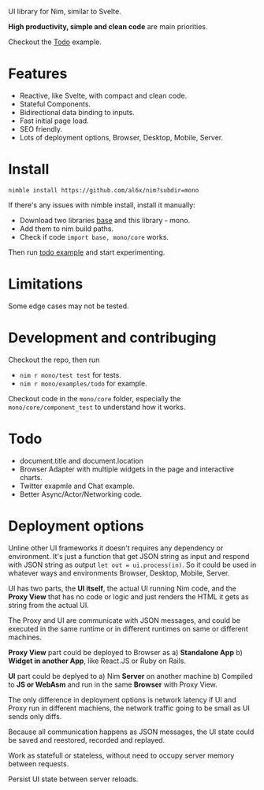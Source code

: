 UI library for Nim, similar to Svelte.

**High productivity, simple and clean code** are main priorities.

Checkout the [Todo](examples/todo.nim) example.

# Features

- Reactive, like Svelte, with compact and clean code.
- Stateful Components.
- Bidirectional data binding to inputs.
- Fast initial page load.
- SEO friendly.
- Lots of deployment options, Browser, Desktop, Mobile, Server.

# Install

`nimble install https://github.com/al6x/nim?subdir=mono`

If there's any issues with nimble install, install it manually:

- Download two libraries [base](../base) and this library - mono.
- Add them to nim build paths.
- Check if code `import base, mono/core` works.

Then run [todo example](examples/todo.nim) and start experimenting.

# Limitations

Some edge cases may not be tested.

# Development and contribuging

Checkout the repo, then run

- `nim r mono/test test` for tests.
- `nim r mono/examples/todo` for example.

Checkout code in the `mono/core` folder, especially the `mono/core/component_test` to understand how it works.

# Todo

- document.title and document.location
- Browser Adapter with multiple widgets in the page and interactive charts.
- Twitter exapmle and Chat example.
- Better Async/Actor/Networking code.

# Deployment options

Unline other UI frameworks it doesn't requires any dependency or environment. It's just a function that
get JSON string as input and respond with JSON string as output `let out = ui.process(in)`. So it could
be used in whatever ways and environments Browser, Desktop, Mobile, Server.

UI has two parts, the **UI itself**, the actual UI running Nim code, and the **Proxy View** that has no
code or logic and just renders the HTML it gets as string from the actual UI.

The Proxy and UI are communicate with JSON messages, and could be executed in the same runtime or in
different runtimes on same or different machines.

**Proxy View** part could be deployed to Browser as a) **Standalone App** b) **Widget in another App**,
like React.JS or Ruby on Rails.

**UI** part could be deplyed to a) Nim **Server** on another machine b) Compiled to **JS or WebAsm** and run in
the same **Browser** with Proxy View.

The only difference in deployment options is network latency if UI and Proxy run in different machiens, the
network traffic going to be small as UI sends only diffs.

Because all communication happens as JSON messages, the UI state could be saved and reestored,
recorded and replayed.

Work as statefull or stateless, without need to occupy server memory between requests.

Persist UI state between server reloads.